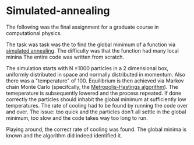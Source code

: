 # Simulated-annealing
The following was the final assignment for a graduate course in computational physics.  

The task was task was the to find the global minimum of a function via [simulated annealing](https://en.wikipedia.org/wiki/Simulated_annealing). The difficulty was that the function had many local minina The entire code was written from scratch. 

The simulation starts with N =1000 particles in a 2 dimensional box, uniformly distributed in space and normally distributed in momentum. Also there was a "temperature" of 100.   Equilibrium is then achieved via Markov chain Monte Carlo (specifcally, the [Metropolis-Hastings algorithm](https://en.wikipedia.org/wiki/Metropolis%E2%80%93Hastings_algorithm)). The temeperature is subsequently lowered and the process repeated. If done correctly the particles should inhabit the global minimum at sufficiently low temperatures. The rate of cooling had to be found by running the code over and over. The issue: too quick and the particles don't all settle in the global minimum, too slow and the code takes way too long to run. 

Playing around, the correct rate of cooling was found. The global minima is known and the algorithm did indeed identified it.
